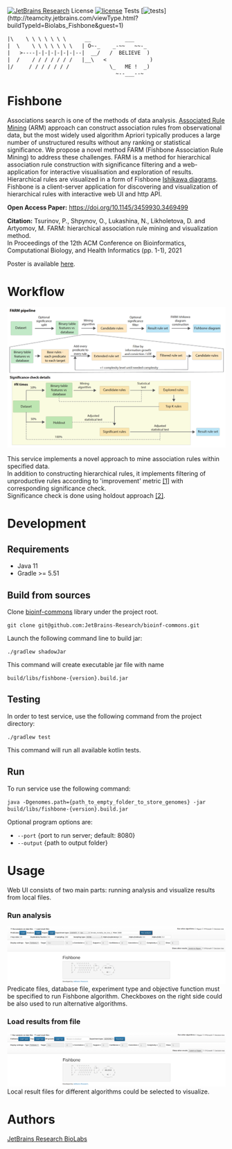 [![JetBrains Research](https://jb.gg/badges/research.svg)](https://confluence.jetbrains.com/display/ALL/JetBrains+on+GitHub)
License [![license](https://img.shields.io/github/license/mashape/apistatus.svg)](https://opensource.org/licenses/MIT)
Tests [![tests](http://teamcity.jetbrains.com/app/rest/builds/buildType:(id:Biolabs_Fishbone)/statusIcon.svg)](http://teamcity.jetbrains.com/viewType.html?buildTypeId=Biolabs_Fishbone&guest=1)

```
|\    \ \ \ \ \ \ \      __           ___
|  \    \ \ \ \ \ \ \   | O~-_    _-~~   ~~-_
|   >----|-|-|-|-|-|-|--|  __/   /  BELIEVE  )
|  /    / / / / / / /   |__\   <              )
|/     / / / / / / /             \_   ME !  _)
                                   ~--___--~
```

Fishbone
========

Associations search is one of the methods of data
analysis. [Associated Rule Mining](https://en.wikipedia.org/wiki/Association_rule_learning) (ARM) approach can construct
association rules from observational data, but the most widely used algorithm Apriori typically produces a large number
of unstructured results without any ranking or statistical significance. We propose a novel method FARM (Fishbone
Association Rule Mining) to address these challenges. FARM is a method for hierarchical association rule construction
with significance filtering and a web-application for interactive visualisation and exploration of results. Hierarchical
rules are visualized in a form of Fishbone [Ishikawa diagrams](https://en.wikipedia.org/wiki/Ishikawa_diagram). Fishbone
is a client-server application for discovering and visualization of hierarchical rules with interactive web UI and http
API.

**Open Access Paper:** https://doi.org/10.1145/3459930.3469499

**Citation:** Tsurinov, P., Shpynov, O., Lukashina, N., Likholetova, D. and Artyomov, M. FARM: hierarchical association
rule mining and visualization method.<br>
In Proceedings of the 12th ACM Conference on Bioinformatics, Computational Biology, and Health Informatics (pp. 1-1),
2021

Poster is available [here](https://drive.google.com/file/d/1EZcALIRf7W23PGDS9-EQ1-NF0JZ_y5OU/view?usp=sharing).

# Workflow

![alt text](src/main/resources/readme/workflow.png "Fishbone workflow")

This service implements a novel approach to mine association rules within specified data. <br/>
In addition to constructing hierarchical rules, it implements filtering of unproductive rules according to 'improvement'
metric [[1]](https://link.springer.com/article/10.1023/A:1009895914772) with corresponding significance check.<br>
Significance check is done using holdout approach [[2]](https://link.springer.com/article/10.1007/s10994-007-5006-x).

# Development

## Requirements

* Java 11
* Gradle >= 5.51

## Build from sources

Clone [bioinf-commons](https://github.com/JetBrains-Research/bioinf-commons) library under the project root.

  ```
  git clone git@github.com:JetBrains-Research/bioinf-commons.git
  ```

Launch the following command line to build jar:

  ```
  ./gradlew shadowJar
  ```

This command will create executable jar file with name

    build/libs/fishbone-{version}.build.jar

## Testing

In order to test service, use the following command from the project directory:

    ./gradlew test

This command will run all available kotlin tests.

## Run

To run service use the following command:

    java -Dgenomes.path={path_to_empty_folder_to_store_genomes} -jar build/libs/fishbone-{version}.build.jar

Optional program options are:

* `--port` {port to run server; default: 8080}
* `--output` {path to output folder}

# Usage

Web UI consists of two main parts: running analysis and visualize results from local files.

### Run analysis

![alt text](src/main/resources/readme/fishbone_ui_1.png "Run analysis UI")
Predicate files, database file, experiment type and objective function must be specified to run Fishbone algorithm.
Checkboxes on the right side could be also used to run alternative algorithms.

### Load results from file

![alt text](src/main/resources/readme/fishbone_ui_2.png "Load results UI")
Local result files for different algorithms could be selected to visualize.

# Authors

[JetBrains Research BioLabs](https://research.jetbrains.org/groups/biolabs)